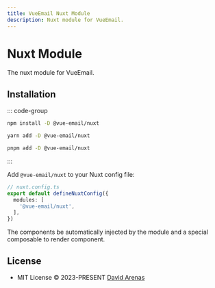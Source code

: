 ```yaml
---
title: VueEmail Nuxt Module
description: Nuxt module for VueEmail.
---
```


# Nuxt Module

The nuxt module for VueEmail.

## Installation

::: code-group
```bash [npm]
npm install -D @vue-email/nuxt
```
```bash [yarn]
yarn add -D @vue-email/nuxt
```
```bash [pnpm]
pnpm add -D @vue-email/nuxt
```
:::

Add `@vue-email/nuxt` to your Nuxt config file:

```ts
// nuxt.config.ts
export default defineNuxtConfig({
  modules: [
    '@vue-email/nuxt',
  ],
})
```

The components be automatically injected by the module and a special composable to render component.

## License

- MIT License &copy; 2023-PRESENT [David Arenas](https://github.com/Dave136)